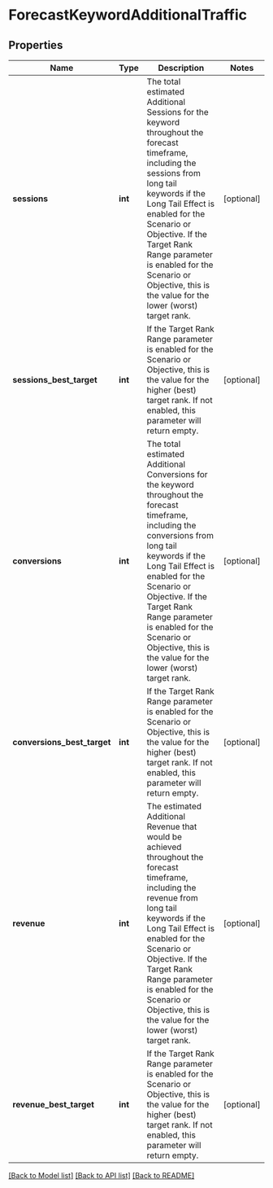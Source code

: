 # ForecastKeywordAdditionalTraffic

## Properties
Name | Type | Description | Notes
------------ | ------------- | ------------- | -------------
**sessions** | **int** | The total estimated Additional Sessions for the keyword throughout the forecast timeframe, including the sessions from long tail keywords if the Long Tail Effect is enabled for the Scenario or Objective.  If the Target Rank Range parameter is enabled for the Scenario or Objective, this is the value for the lower (worst) target rank. | [optional] 
**sessions_best_target** | **int** | If the Target Rank Range parameter is enabled for the Scenario or Objective, this is the value for the higher (best) target rank. If not enabled, this parameter will return empty. | [optional] 
**conversions** | **int** | The total estimated Additional Conversions for the keyword throughout the forecast timeframe, including the conversions from long tail keywords if the Long Tail Effect is enabled for the Scenario or Objective. If the Target Rank Range parameter is enabled for the Scenario or Objective, this is the value for the lower (worst) target rank. | [optional] 
**conversions_best_target** | **int** | If the Target Rank Range parameter is enabled for the Scenario or Objective, this is the value for the higher (best) target rank. If not enabled, this parameter will return empty. | [optional] 
**revenue** | **int** | The estimated Additional Revenue that would be achieved throughout the forecast timeframe, including the revenue from long tail keywords if the Long Tail Effect is enabled for the Scenario or Objective.  If the Target Rank Range parameter is enabled for the Scenario or Objective, this is the value for the lower (worst) target rank. | [optional] 
**revenue_best_target** | **int** | If the Target Rank Range parameter is enabled for the Scenario or Objective, this is the value for the higher (best) target rank. If not enabled, this parameter will return empty. | [optional] 

[[Back to Model list]](../../README.md#documentation-for-models) [[Back to API list]](../../README.md#documentation-for-api-endpoints) [[Back to README]](../../README.md)

